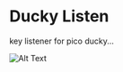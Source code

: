 # Ducky Listen
key listener for pico ducky...


![Alt Text]([https://tenor.com/view/cxyduck-cxydck-cexiy-cxy-idk-gif-19435982])

